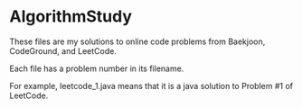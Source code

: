 # AlgorithmStudy

These files are my solutions to online code problems from Baekjoon, CodeGround, and LeetCode. 

Each file has a problem number in its filename. 

For example, leetcode_1.java means that it is a java solution to Problem #1 of LeetCode.
